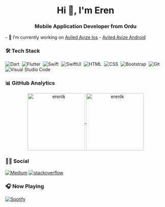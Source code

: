<h1 align="center">Hi 👋, I'm Eren</h1>
<h3 align="center">Mobile Application Developer from Ordu</h3>
- 🔭 I’m currently working on <a href="https://apps.apple.com/tr/app/aviled-avize/id1554810525">Aviled Avize Ios</a>
- <a href="https://play.google.com/store/apps/details?id=com.atlas.aviled">Aviled Avize Android</a>

### 🛠 Tech Stack
![Dart](https://img.shields.io/badge/Dart-05122A?style=for-the-badge&logo=dart&logoColor=29B6F6)&nbsp;
![Flutter](https://img.shields.io/badge/Flutter-05122A?style=for-the-badge&logo=flutter&logoColor=02569B)&nbsp;
![Swift](https://img.shields.io/badge/Swift-05122A?style=for-the-badge&logo=swift)&nbsp;
![SwiftUI](https://img.shields.io/badge/SwiftUI-05122A?style=for-the-badge&logo=swift)&nbsp;
![HTML](https://img.shields.io/badge/-HTML-05122A?style=for-the-badge&logo=HTML5&logoColor=E34F26)&nbsp;
![CSS](https://img.shields.io/badge/-CSS-05122A?style=for-the-badge&logo=CSS3&logoColor=239120)&nbsp;
![Bootstrap](https://img.shields.io/badge/-Bootstrap-05122A?style=for-the-badge&logo=bootstrap)&nbsp;
![Git](https://img.shields.io/badge/-Git-05122A?style=for-the-badge&logo=git)&nbsp;
![Visual Studio Code](https://img.shields.io/badge/-Visual%20Studio%20Code-05122A?style=for-the-badge&logo=visual-studio-code&logoColor=007ACC)&nbsp;

<!--START_SECTION:waka-->
<!--END_SECTION:waka-->

### 📊 GitHub Analytics

<p align="center">
<a href="https://github.com/erenlk">
  <img height="180em" align="center" src="https://github-readme-stats.vercel.app/api?username=erenlk&show_icons=true&locale=en&theme=algolia&include_all_commits=true&count_private=true" alt="erenlk"/>
  <img height="180em" align="center" src="https://github-readme-stats.vercel.app/api/top-langs?username=erenlk&show_icons=true&locale=en&layout=compact&langs_count=8&theme=algolia" alt="erenlk"/>
</a>
</p>

### 🤝🏻 Social

<p align="left">
<a href="https://eren-celik.medium.com" target="blank"><img align="center" src="https://img.shields.io/badge/Medium-12100E?style=flat&logo=medium&logoColor=white" alt="Medium" /></a>
<a href="https://stackoverflow.com/users/13615372/eren-Çelik" target="blank"><img align="center" src="https://img.shields.io/badge/Stack_Overflow-FE7A16?style=flat&logo=stack-overflow&logoColor=white" alt="stackoverflow" /></a>

### 🎧 Now Playing

[![Spotify](https://now-playing-codestackr.vercel.app/api/spotify-playing)](https://open.spotify.com/user/elik.dark91tr)


